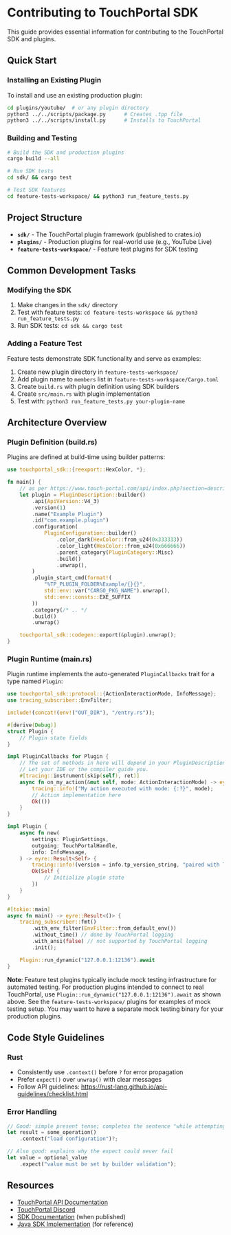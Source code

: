 # Contributing to TouchPortal SDK

This guide provides essential information for contributing to the TouchPortal SDK and plugins.

## Quick Start

### Installing an Existing Plugin

To install and use an existing production plugin:

```bash
cd plugins/youtube/  # or any plugin directory
python3 ../../scripts/package.py      # Creates .tpp file
python3 ../../scripts/install.py      # Installs to TouchPortal
```

### Building and Testing

```bash
# Build the SDK and production plugins
cargo build --all

# Run SDK tests
cd sdk/ && cargo test

# Test SDK features
cd feature-tests-workspace/ && python3 run_feature_tests.py
```

## Project Structure

- **`sdk/`** - The TouchPortal plugin framework (published to crates.io)
- **`plugins/`** - Production plugins for real-world use (e.g., YouTube Live)
- **`feature-tests-workspace/`** - Feature test plugins for SDK testing

## Common Development Tasks

### Modifying the SDK

1. Make changes in the `sdk/` directory
2. Test with feature tests: `cd feature-tests-workspace && python3 run_feature_tests.py`
3. Run SDK tests: `cd sdk && cargo test`

### Adding a Feature Test

Feature tests demonstrate SDK functionality and serve as examples:

1. Create new plugin directory in `feature-tests-workspace/`
2. Add plugin name to `members` list in `feature-tests-workspace/Cargo.toml`
3. Create `build.rs` with plugin definition using SDK builders
4. Create `src/main.rs` with plugin implementation
5. Test with: `python3 run_feature_tests.py your-plugin-name`

## Architecture Overview

### Plugin Definition (build.rs)

Plugins are defined at build-time using builder patterns:

```rust
use touchportal_sdk::{reexport::HexColor, *};

fn main() {
    // as per https://www.touch-portal.com/api/index.php?section=description_file
    let plugin = PluginDescription::builder()
        .api(ApiVersion::V4_3)
        .version(1)
        .name("Example Plugin")
        .id("com.example.plugin")
        .configuration(
            PluginConfiguration::builder()
                .color_dark(HexColor::from_u24(0x333333))
                .color_light(HexColor::from_u24(0x666666))
                .parent_category(PluginCategory::Misc)
                .build()
                .unwrap(),
        )
        .plugin_start_cmd(format!(
            "%TP_PLUGIN_FOLDER%Example/{}{}",
            std::env::var("CARGO_PKG_NAME").unwrap(),
            std::env::consts::EXE_SUFFIX
        ))
        .category(/* .. */
        .build()
        .unwrap()

    touchportal_sdk::codegen::export(&plugin).unwrap();
}
```

### Plugin Runtime (main.rs)

Plugin runtime implements the auto-generated `PluginCallbacks` trait for
a type named `Plugin`:

```rust
use touchportal_sdk::protocol::{ActionInteractionMode, InfoMessage};
use tracing_subscriber::EnvFilter;

include!(concat!(env!("OUT_DIR"), "/entry.rs"));

#[derive(Debug)]
struct Plugin {
    // Plugin state fields
}

impl PluginCallbacks for Plugin {
    // The set of methods in here will depend in your PluginDescription.
    // Let your IDE or the compiler guide you.
    #[tracing::instrument(skip(self), ret)]
    async fn on_my_action(&mut self, mode: ActionInteractionMode) -> eyre::Result<()> {
        tracing::info!("My action executed with mode: {:?}", mode);
        // Action implementation here
        Ok(())
    }
}

impl Plugin {
    async fn new(
        settings: PluginSettings,
        outgoing: TouchPortalHandle,
        info: InfoMessage,
    ) -> eyre::Result<Self> {
        tracing::info!(version = info.tp_version_string, "paired with TouchPortal");
        Ok(Self {
            // Initialize plugin state
        })
    }
}

#[tokio::main]
async fn main() -> eyre::Result<()> {
    tracing_subscriber::fmt()
        .with_env_filter(EnvFilter::from_default_env())
        .without_time() // done by TouchPortal logging
        .with_ansi(false) // not supported by TouchPortal logging
        .init();

    Plugin::run_dynamic("127.0.0.1:12136").await
}
```

**Note**: Feature test plugins typically include mock testing
infrastructure for automated testing. For production plugins intended to
connect to real TouchPortal, use
`Plugin::run_dynamic("127.0.0.1:12136").await` as shown above. See the
`feature-tests-workspace/` plugins for examples of mock testing setup.
You may want to have a separate mock testing binary for your production
plugins.

## Code Style Guidelines

### Rust

- Consistently use `.context()` before `?` for error propagation
- Prefer `expect()` over `unwrap()` with clear messages
- Follow API guidelines: https://rust-lang.github.io/api-guidelines/checklist.html

### Error Handling

```rust
// Good: simple present tense; completes the sentence "while attempting to ..."
let result = some_operation()
    .context("load configuration")?;

// Also good: explains why the expect could never fail
let value = optional_value
    .expect("value must be set by builder validation");
```

## Resources

- [TouchPortal API Documentation](https://www.touch-portal.com/api/)
- [TouchPortal Discord](https://discord.gg/MgxQb8r)
- [SDK Documentation](https://docs.rs/touchportal-sdk) (when published)
- [Java SDK Implementation](https://github.com/ChristopheCVB/TouchPortalPluginSDK) (for reference)
